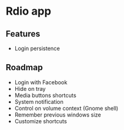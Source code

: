 # Rdio app

## Features

- Login persistence

## Roadmap

- Login with Facebook
- Hide on tray
- Media buttons shortcuts
- System notification
- Control on volume context (Gnome shell)
- Remember previous windows size
- Customize shortcuts